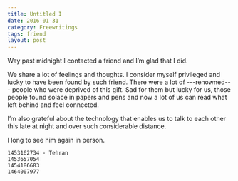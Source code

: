 ```yaml
---
title: Untitled I
date: 2016-01-31
category: Freewritings
tags: friend
layout: post
---
```


Way past midnight I contacted a friend and I’m glad that I did. 

<!--more-->

 We share a lot of feelings and thoughts. I consider myself privileged and lucky to have been found by such friend. There were a lot of ---renowned--- people who were deprived of this gift. Sad for them but lucky for us, those people found solace in papers and pens and now a lot of us can read what left behind and feel connected.

I’m also grateful about the technology that enables us to talk to each other this late at night and over such considerable distance. 

I long to see him again in person. 

```
1453162734 - Tehran  
1453657054
1454186683
1464007977
```
